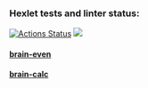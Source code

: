 ### Hexlet tests and linter status:
[![Actions Status](https://github.com/noreplyyyy/python-project-49/workflows/hexlet-check/badge.svg)](https://github.com/noreplyyyy/python-project-49/actions)
<a href="https://codeclimate.com/github/noreplyyyy/python-project-49/maintainability"><img src="https://api.codeclimate.com/v1/badges/ae622f279bc49ff6815b/maintainability" /></a><h4><a href="https://asciinema.org/a/jI1Vb92M909QklLZ4Litlmu92">brain-even</a></h4>
<h4><a href="https://asciinema.org/a/Ya5PbzKqxp7o7A1F7EYYPJqat">brain-calc</a></h4>

